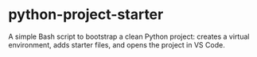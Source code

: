 # python-project-starter
A simple Bash script to bootstrap a clean Python project: creates a virtual environment, adds starter files, and opens the project in VS Code.
